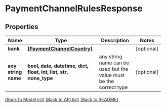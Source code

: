 # PaymentChannelRulesResponse


## Properties
Name | Type | Description | Notes
------------ | ------------- | ------------- | -------------
**bank** | [**[PaymentChannelCountry]**](PaymentChannelCountry.md) |  | [optional] 
**any string name** | **bool, date, datetime, dict, float, int, list, str, none_type** | any string name can be used but the value must be the correct type | [optional]

[[Back to Model list]](../README.md#documentation-for-models) [[Back to API list]](../README.md#documentation-for-api-endpoints) [[Back to README]](../README.md)


